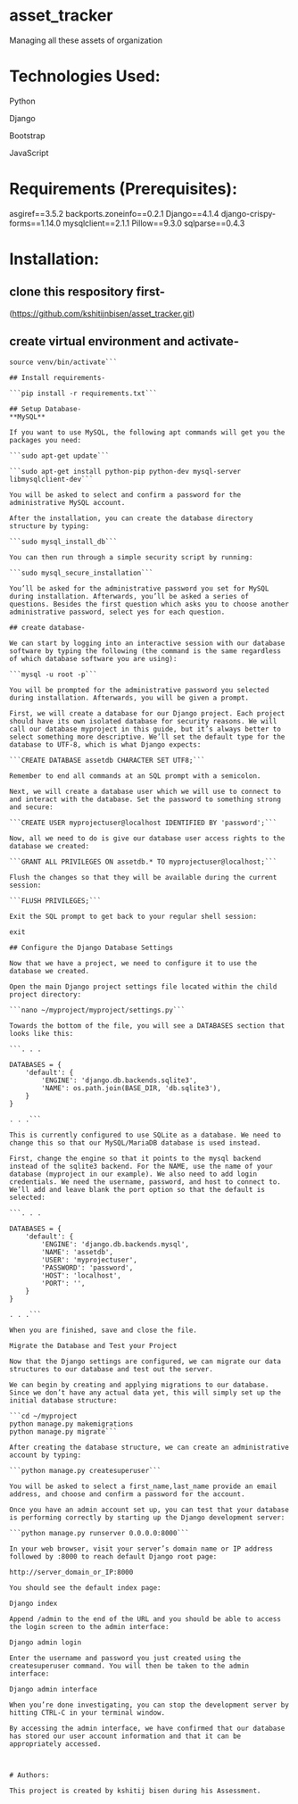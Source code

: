 # asset_tracker
Managing all these assets of organization

# Technologies Used:

Python  

Django  

Bootstrap<br>

JavaScript

# Requirements (Prerequisites):

asgiref==3.5.2
backports.zoneinfo==0.2.1
Django==4.1.4
django-crispy-forms==1.14.0
mysqlclient==2.1.1
Pillow==9.3.0
sqlparse==0.4.3


# Installation:

## clone this respository first-
(https://github.com/kshitijnbisen/asset_tracker.git)

## create virtual environment and activate-

```python3 -m venv venv
source venv/bin/activate```

## Install requirements-

```pip install -r requirements.txt```

## Setup Database-
**MySQL**

If you want to use MySQL, the following apt commands will get you the packages you need:

```sudo apt-get update```

```sudo apt-get install python-pip python-dev mysql-server libmysqlclient-dev```

You will be asked to select and confirm a password for the administrative MySQL account.

After the installation, you can create the database directory structure by typing:

```sudo mysql_install_db```

You can then run through a simple security script by running:

```sudo mysql_secure_installation```

You’ll be asked for the administrative password you set for MySQL during installation. Afterwards, you’ll be asked a series of questions. Besides the first question which asks you to choose another administrative password, select yes for each question.

## create database-

We can start by logging into an interactive session with our database software by typing the following (the command is the same regardless of which database software you are using):

```mysql -u root -p```

You will be prompted for the administrative password you selected during installation. Afterwards, you will be given a prompt.

First, we will create a database for our Django project. Each project should have its own isolated database for security reasons. We will call our database myproject in this guide, but it’s always better to select something more descriptive. We’ll set the default type for the database to UTF-8, which is what Django expects:

```CREATE DATABASE assetdb CHARACTER SET UTF8;```

Remember to end all commands at an SQL prompt with a semicolon.

Next, we will create a database user which we will use to connect to and interact with the database. Set the password to something strong and secure:

```CREATE USER myprojectuser@localhost IDENTIFIED BY 'password';```

Now, all we need to do is give our database user access rights to the database we created:

```GRANT ALL PRIVILEGES ON assetdb.* TO myprojectuser@localhost;```

Flush the changes so that they will be available during the current session:

```FLUSH PRIVILEGES;```

Exit the SQL prompt to get back to your regular shell session:

exit

## Configure the Django Database Settings

Now that we have a project, we need to configure it to use the database we created.

Open the main Django project settings file located within the child project directory:

```nano ~/myproject/myproject/settings.py```

Towards the bottom of the file, you will see a DATABASES section that looks like this:

```. . .

DATABASES = {
    'default': {
        'ENGINE': 'django.db.backends.sqlite3',
        'NAME': os.path.join(BASE_DIR, 'db.sqlite3'),
    }
}

. . .```

This is currently configured to use SQLite as a database. We need to change this so that our MySQL/MariaDB database is used instead.

First, change the engine so that it points to the mysql backend instead of the sqlite3 backend. For the NAME, use the name of your database (myproject in our example). We also need to add login credentials. We need the username, password, and host to connect to. We’ll add and leave blank the port option so that the default is selected:

```. . .

DATABASES = {
    'default': {
        'ENGINE': 'django.db.backends.mysql',
        'NAME': 'assetdb',
        'USER': 'myprojectuser',
        'PASSWORD': 'password',
        'HOST': 'localhost',
        'PORT': '',
    }
}

. . .```

When you are finished, save and close the file.

Migrate the Database and Test your Project

Now that the Django settings are configured, we can migrate our data structures to our database and test out the server.

We can begin by creating and applying migrations to our database. Since we don’t have any actual data yet, this will simply set up the initial database structure:

```cd ~/myproject
python manage.py makemigrations
python manage.py migrate```

After creating the database structure, we can create an administrative account by typing:

```python manage.py createsuperuser```

You will be asked to select a first_name,last_name provide an email address, and choose and confirm a password for the account.

Once you have an admin account set up, you can test that your database is performing correctly by starting up the Django development server:

```python manage.py runserver 0.0.0.0:8000```

In your web browser, visit your server’s domain name or IP address followed by :8000 to reach default Django root page:

http://server_domain_or_IP:8000

You should see the default index page:

Django index

Append /admin to the end of the URL and you should be able to access the login screen to the admin interface:

Django admin login

Enter the username and password you just created using the createsuperuser command. You will then be taken to the admin interface:

Django admin interface

When you’re done investigating, you can stop the development server by hitting CTRL-C in your terminal window.

By accessing the admin interface, we have confirmed that our database has stored our user account information and that it can be appropriately accessed.



# Authors:

This project is created by kshitij bisen during his Assessment.
